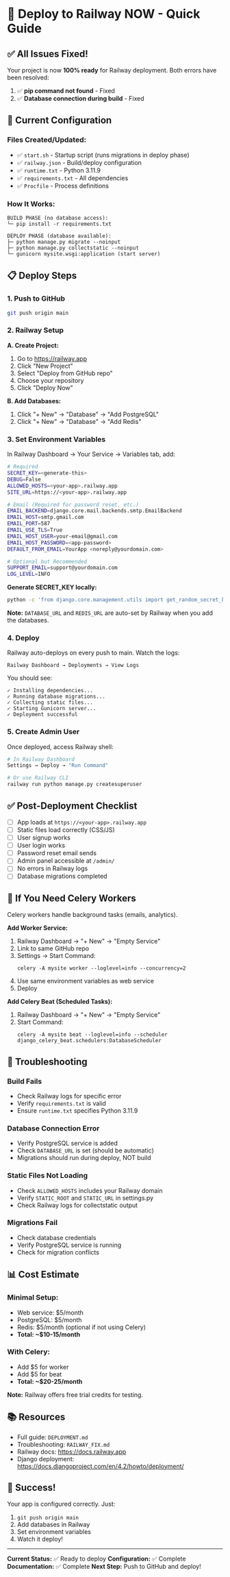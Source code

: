 # 🚀 Deploy to Railway NOW - Quick Guide

## ✅ All Issues Fixed!

Your project is now **100% ready** for Railway deployment. Both errors have been resolved:

1. ✅ **pip command not found** - Fixed
2. ✅ **Database connection during build** - Fixed

## 🎯 Current Configuration

### Files Created/Updated:
- ✅ `start.sh` - Startup script (runs migrations in deploy phase)
- ✅ `railway.json` - Build/deploy configuration
- ✅ `runtime.txt` - Python 3.11.9
- ✅ `requirements.txt` - All dependencies
- ✅ `Procfile` - Process definitions

### How It Works:
```
BUILD PHASE (no database access):
└─ pip install -r requirements.txt

DEPLOY PHASE (database available):
├─ python manage.py migrate --noinput
├─ python manage.py collectstatic --noinput
└─ gunicorn mysite.wsgi:application (start server)
```

## 📋 Deploy Steps

### 1. Push to GitHub
```bash
git push origin main
```

### 2. Railway Setup

**A. Create Project:**
1. Go to https://railway.app
2. Click "New Project"
3. Select "Deploy from GitHub repo"
4. Choose your repository
5. Click "Deploy Now"

**B. Add Databases:**
1. Click "+ New" → "Database" → "Add PostgreSQL"
2. Click "+ New" → "Database" → "Add Redis"

### 3. Set Environment Variables

In Railway Dashboard → Your Service → Variables tab, add:

```bash
# Required
SECRET_KEY=<generate-this>
DEBUG=False
ALLOWED_HOSTS=<your-app>.railway.app
SITE_URL=https://<your-app>.railway.app

# Email (Required for password reset, etc.)
EMAIL_BACKEND=django.core.mail.backends.smtp.EmailBackend
EMAIL_HOST=smtp.gmail.com
EMAIL_PORT=587
EMAIL_USE_TLS=True
EMAIL_HOST_USER=your-email@gmail.com
EMAIL_HOST_PASSWORD=<app-password>
DEFAULT_FROM_EMAIL=YourApp <noreply@yourdomain.com>

# Optional but Recommended
SUPPORT_EMAIL=support@yourdomain.com
LOG_LEVEL=INFO
```

**Generate SECRET_KEY locally:**
```bash
python -c 'from django.core.management.utils import get_random_secret_key; print(get_random_secret_key())'
```

**Note:** `DATABASE_URL` and `REDIS_URL` are auto-set by Railway when you add the databases.

### 4. Deploy

Railway auto-deploys on every push to main. Watch the logs:

```
Railway Dashboard → Deployments → View Logs
```

You should see:
```
✓ Installing dependencies...
✓ Running database migrations...
✓ Collecting static files...
✓ Starting Gunicorn server...
✓ Deployment successful
```

### 5. Create Admin User

Once deployed, access Railway shell:

```bash
# In Railway Dashboard
Settings → Deploy → "Run Command"

# Or use Railway CLI
railway run python manage.py createsuperuser
```

## ✅ Post-Deployment Checklist

- [ ] App loads at `https://<your-app>.railway.app`
- [ ] Static files load correctly (CSS/JS)
- [ ] User signup works
- [ ] User login works
- [ ] Password reset email sends
- [ ] Admin panel accessible at `/admin/`
- [ ] No errors in Railway logs
- [ ] Database migrations completed

## 🔧 If You Need Celery Workers

Celery workers handle background tasks (emails, analytics).

**Add Worker Service:**
1. Railway Dashboard → "+ New" → "Empty Service"
2. Link to same GitHub repo
3. Settings → Start Command:
   ```
   celery -A mysite worker --loglevel=info --concurrency=2
   ```
4. Use same environment variables as web service
5. Deploy

**Add Celery Beat (Scheduled Tasks):**
1. Railway Dashboard → "+ New" → "Empty Service"
2. Start Command:
   ```
   celery -A mysite beat --loglevel=info --scheduler django_celery_beat.schedulers:DatabaseScheduler
   ```

## 🐛 Troubleshooting

### Build Fails
- Check Railway logs for specific error
- Verify `requirements.txt` is valid
- Ensure `runtime.txt` specifies Python 3.11.9

### Database Connection Error
- Verify PostgreSQL service is added
- Check `DATABASE_URL` is set (should be automatic)
- Migrations should run during deploy, NOT build

### Static Files Not Loading
- Check `ALLOWED_HOSTS` includes your Railway domain
- Verify `STATIC_ROOT` and `STATIC_URL` in settings.py
- Check Railway logs for collectstatic output

### Migrations Fail
- Check database credentials
- Verify PostgreSQL service is running
- Check for migration conflicts

## 📊 Cost Estimate

### Minimal Setup:
- Web service: $5/month
- PostgreSQL: $5/month
- Redis: $5/month (optional if not using Celery)
- **Total: ~$10-15/month**

### With Celery:
- Add $5 for worker
- Add $5 for beat
- **Total: ~$20-25/month**

**Note:** Railway offers free trial credits for testing.

## 📚 Resources

- Full guide: `DEPLOYMENT.md`
- Troubleshooting: `RAILWAY_FIX.md`
- Railway docs: https://docs.railway.app
- Django deployment: https://docs.djangoproject.com/en/4.2/howto/deployment/

## 🎉 Success!

Your app is configured correctly. Just:
1. `git push origin main`
2. Add databases in Railway
3. Set environment variables
4. Watch it deploy!

---

**Current Status:** ✅ Ready to deploy
**Configuration:** ✅ Complete
**Documentation:** ✅ Complete
**Next Step:** Push to GitHub and deploy!

